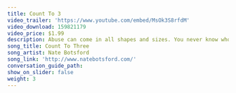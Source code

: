 ```yaml
---
title: Count To 3
video_trailer: 'https://www.youtube.com/embed/MsOk3S8rfdM'
video_download: 159821179
video_price: $1.99
description: Abuse can come in all shapes and sizes. You never know who could be dealing with it.
song_title: Count To Three
song_artist: Nate Botsford
song_link: 'http://www.natebotsford.com/'
conversation_guide_path:
show_on_slider: false
weight: 3
---
```



